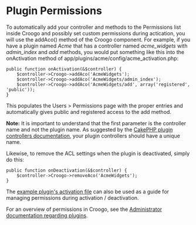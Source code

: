 # Plugin Permissions

To automatically add your controller and methods to the Permissions list inside Croogo and possibly set custom permissions during actication, you will use the addAco() method of the Croogo component. For example, if you have a plugin named *Acme* that has a controller named *acme_widgets* with *admin_index* and *add* methods, you would put something like this into the onActivation method of app/plugins/acme/config/acme_activation.php: 

	public function onActivation(&$controller) {
		$controller->Croogo->addAco('AcmeWidgets');
		$controller->Croogo->addAco('AcmeWidgets/admin_index');
		$controller->Croogo->addAco('AcmeWidgets/add', array('registered', 'public'));
	}

This populates the Users > Permissions page with the proper entries and automatically gives public and registered access to the add method.

**Note:** It is important to understand that the first parameter is the controller name and not the plugin name. As suggested by the [CakePHP plugin controllers documentation](http://book.cakephp.org/view/1113/Plugin-Controllers), your plugin controllers should have a unique name.

Likewise, to remove the ACL settings when the plugin is deactivated, simply do this:

	public function onDeactivation(&$controller) {
		$controller->Croogo->removeAco('AcmeWidgets');
	}

The [example plugin's activation file](http://github.com/croogo/croogo/blob/master/plugins/example/config/example_activation.php) can also be used as a guide for managing permissions during activation / deactivation.

For an overview of permissions in Croogo, see the [Administrator documentation regarding plugins](http://croogo.org/wiki/administrators/users/permissions).
